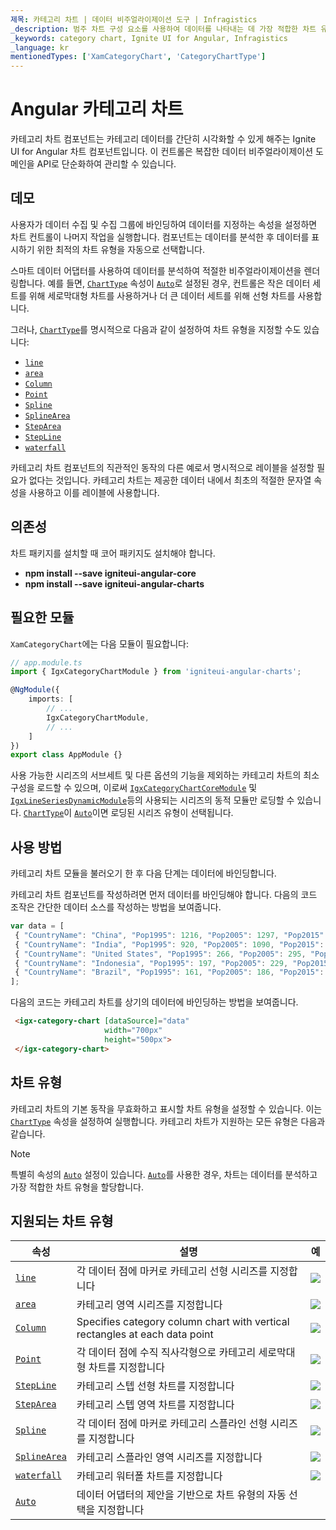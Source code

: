 ```yaml
---
제목: 카테고리 차트 | 데이터 비주얼라이제이션 도구 | Infragistics
_description: 범주 차트 구성 요소를 사용하여 데이터를 나타내는 데 가장 적합한 차트 유형을 분석하고 자동으로 선택합니다. 시각화를위한 차트 유형에 대해 알아보십시오.
_keywords: category chart, Ignite UI for Angular, Infragistics
_language: kr
mentionedTypes: ['XamCategoryChart', 'CategoryChartType']
---
```


# Angular 카테고리 차트

카테고리 차트 컴포넌트는 카테고리 데이터를 간단히 시각화할 수 있게 해주는 Ignite UI for Angular 차트 컴포넌트입니다. 이 컨트롤은 복잡한 데이터 비주얼라이제이션 도메인을 API로 단순화하여 관리할 수 있습니다.

## 데모

<code-view style="height: 500px" 
           data-demos-base-url="{environment:dvDemosBaseUrl}" 
           iframe-src="{environment:dvDemosBaseUrl}/charts/category-chart-overview"  
           github-src="charts/category-chart/overview">
</code-view>

<div class="divider--half"></div>

 사용자가 데이터 수집 및 수집 그룹에 바인딩하여 데이터를 지정하는 속성을 설정하면 차트 컨트롤이 나머지 작업을 실행합니다. 컴포넌트는 데이터를 분석한 후 데이터를 표시하기 위한 최적의 차트 유형을 자동으로 선택합니다.

스마트 데이터 어댑터를 사용하여 데이터를 분석하여 적절한 비주얼라이제이션을 렌더링합니다. 예를 들면, [`ChartType`]({environment:dvApiBaseUrl}/products/ignite-ui-angular/api/docs/typescript/latest/enums/charttype.html) 속성이 [`Auto`]({environment:dvApiBaseUrl}/products/ignite-ui-angular/api/docs/typescript/latest/enums/categorycharttype.html#auto)로 설정된 경우, 컨트롤은 작은 데이터 세트를 위해 세로막대형 차트를 사용하거나 더 큰 데이터 세트를 위해 선형 차트를 사용합니다.

그러나, [`ChartType`]({environment:dvApiBaseUrl}/products/ignite-ui-angular/api/docs/typescript/latest/enums/charttype.html)를 명시적으로 다음과 같이 설정하여 차트 유형을 지정할 수도 있습니다:

-   [`line`]({environment:dvApiBaseUrl}/products/ignite-ui-angular/api/docs/typescript/latest/enums/charttype.html#line)
-   [`area`]({environment:dvApiBaseUrl}/products/ignite-ui-angular/api/docs/typescript/latest/enums/charttype.html#area)
-   [`Column`]({environment:dvApiBaseUrl}/products/ignite-ui-angular/api/docs/typescript/latest/enums/categorycharttype.html#column)
-   [`Point`]({environment:dvApiBaseUrl}/products/ignite-ui-angular/api/docs/typescript/latest/enums/categorycharttype.html#point)
-   [`Spline`]({environment:dvApiBaseUrl}/products/ignite-ui-angular/api/docs/typescript/latest/enums/categorycharttype.html#spline)
-   [`SplineArea`]({environment:dvApiBaseUrl}/products/ignite-ui-angular/api/docs/typescript/latest/enums/categorycharttype.html#splinearea)
-   [`StepArea`]({environment:dvApiBaseUrl}/products/ignite-ui-angular/api/docs/typescript/latest/enums/categorycharttype.html#steparea)
-   [`StepLine`]({environment:dvApiBaseUrl}/products/ignite-ui-angular/api/docs/typescript/latest/enums/categorycharttype.html#stepline)
-   [`waterfall`]({environment:dvApiBaseUrl}/products/ignite-ui-angular/api/docs/typescript/latest/enums/charttype.html#waterfall)

카테고리 차트 컴포넌트의 직관적인 동작의 다른 예로서 명시적으로 레이블을 설정할 필요가 없다는 것입니다. 카테고리 차트는 제공한 데이터 내에서 최초의 적절한 문자열 속성을 사용하고 이를 레이블에 사용합니다.

## 의존성

차트 패키지를 설치할 때 코어 패키지도 설치해야 합니다.

-   **npm install --save igniteui-angular-core**
-   **npm install --save igniteui-angular-charts**

## 필요한 모듈

`XamCategoryChart`에는 다음 모듈이 필요합니다:

```ts
// app.module.ts
import { IgxCategoryChartModule } from 'igniteui-angular-charts';

@NgModule({
    imports: [
        // ...
        IgxCategoryChartModule,
        // ...
    ]
})
export class AppModule {}
```

사용 가능한 시리즈의 서브세트 및 다른 옵션의 기능을 제외하는 카테고리 차트의 최소 구성을 로드할 수 있으며, 이로써 [`IgxCategoryChartCoreModule`]({environment:dvApiBaseUrl}/products/ignite-ui-angular/api/docs/typescript/latest/classes/igxcategorychartcoremodule.html) 및 [`IgxLineSeriesDynamicModule`]({environment:dvApiBaseUrl}/products/ignite-ui-angular/api/docs/typescript/latest/classes/igxlineseriesdynamicmodule.html)등의 사용되는 시리즈의 동적 모듈만 로딩할 수 있습니다. [`ChartType`]({environment:dvApiBaseUrl}/products/ignite-ui-angular/api/docs/typescript/latest/enums/charttype.html)이 [`Auto`]({environment:dvApiBaseUrl}/products/ignite-ui-angular/api/docs/typescript/latest/enums/categorycharttype.html#auto)이면 로딩된 시리즈 유형이 선택됩니다.

<div class="divider--half"></div>

## 사용 방법

카테고리 차트 모듈을 불러오기 한 후 다음 단계는 데이터에 바인딩합니다.

카테고리 차트 컴포넌트를 작성하려면 먼저 데이터를 바인딩해야 합니다. 다음의 코드 조작은 간단한 데이터 소스를 작성하는 방법을 보여줍니다.

```ts
var data = [
 { "CountryName": "China", "Pop1995": 1216, "Pop2005": 1297, "Pop2015": 1361, "Pop2025": 1394 },
 { "CountryName": "India", "Pop1995": 920, "Pop2005": 1090, "Pop2015": 1251, "Pop2025": 1396 },
 { "CountryName": "United States", "Pop1995": 266, "Pop2005": 295, "Pop2015": 322, "Pop2025": 351 },
 { "CountryName": "Indonesia", "Pop1995": 197, "Pop2005": 229, "Pop2015": 256, "Pop2025": 277 },
 { "CountryName": "Brazil", "Pop1995": 161, "Pop2005": 186, "Pop2015": 204, "Pop2025": 218 }
];
```

다음의 코드는 카테고리 차트를 상기의 데이터에 바인딩하는 방법을 보여줍니다.

```html
 <igx-category-chart [dataSource]="data"
                     width="700px"
                     height="500px">
 </igx-category-chart>
```

<div class="divider--half"></div>

## 차트 유형

카테고리 차트의 기본 동작을 무효화하고 표시할 차트 유형을 설정할 수 있습니다. 이는 [`ChartType`]({environment:dvApiBaseUrl}/products/ignite-ui-angular/api/docs/typescript/latest/enums/charttype.html) 속성을 설정하여 실행합니다.
카테고리 차트가 지원하는 모든 유형은 다음과 같습니다.

> [!NOTE]
> 특별히 속성의 [`Auto`]({environment:dvApiBaseUrl}/products/ignite-ui-angular/api/docs/typescript/latest/enums/categorycharttype.html#auto) 설정이 있습니다. [`Auto`]({environment:dvApiBaseUrl}/products/ignite-ui-angular/api/docs/typescript/latest/enums/categorycharttype.html#auto)를 사용한 경우, 차트는 데이터를 분석하고 가장 적합한 차트 유형을 할당합니다.

## 지원되는 차트 유형

| 속성                                                                                                                                       | 설명                                                                          | 예                                            |
| ---------------------------------------------------------------------------------------------------------------------------------------- | --------------------------------------------------------------------------- | -------------------------------------------- |
| [`line`]({environment:dvApiBaseUrl}/products/ignite-ui-angular/api/docs/typescript/latest/enums/charttype.html#line)                     | 각 데이터 점에 마커로 카테고리 선형 시리즈를 지정합니다                                             | ![](../images/category_chart_line.png)       |
| [`area`]({environment:dvApiBaseUrl}/products/ignite-ui-angular/api/docs/typescript/latest/enums/charttype.html#area)                     | 카테고리 영역 시리즈를 지정합니다                                                          | ![](../images/category_chart_area.png)       |
| [`Column`]({environment:dvApiBaseUrl}/products/ignite-ui-angular/api/docs/typescript/latest/enums/categorycharttype.html#column)         | Specifies category column chart with vertical rectangles at each data point | ![](../images/category_chart_column.png)     |
| [`Point`]({environment:dvApiBaseUrl}/products/ignite-ui-angular/api/docs/typescript/latest/enums/categorycharttype.html#point)           | 각 데이터 점에 수직 직사각형으로 카테고리 세로막대형 차트를 지정합니다                                     | ![](../images/category_chart_point.png)      |
| [`StepLine`]({environment:dvApiBaseUrl}/products/ignite-ui-angular/api/docs/typescript/latest/enums/categorycharttype.html#stepline)     | 카테고리 스텝 선형 차트를 지정합니다                                                        | ![](../images/category_chart_stepline.png)   |
| [`StepArea`]({environment:dvApiBaseUrl}/products/ignite-ui-angular/api/docs/typescript/latest/enums/categorycharttype.html#steparea)     | 카테고리 스텝 영역 차트를 지정합니다                                                        | ![](../images/category_chart_steparea.png)   |
| [`Spline`]({environment:dvApiBaseUrl}/products/ignite-ui-angular/api/docs/typescript/latest/enums/categorycharttype.html#spline)         | 각 데이터 점에 마커로 카테고리 스플라인 선형 시리즈를 지정합니다                                        | ![](../images/category_chart_spline.png)     |
| [`SplineArea`]({environment:dvApiBaseUrl}/products/ignite-ui-angular/api/docs/typescript/latest/enums/categorycharttype.html#splinearea) | 카테고리 스플라인 영역 시리즈를 지정합니다                                                     | ![](../images/category_chart_splinearea.png) |
| [`waterfall`]({environment:dvApiBaseUrl}/products/ignite-ui-angular/api/docs/typescript/latest/enums/charttype.html#waterfall)           | 카테고리 워터폴 차트를 지정합니다                                                          | ![](../images/category_chart_waterfall.png)  |
| [`Auto`]({environment:dvApiBaseUrl}/products/ignite-ui-angular/api/docs/typescript/latest/enums/categorycharttype.html#auto)             | 데이터 어댑터의 제안을 기반으로 차트 유형의 자동 선택을 지정합니다                                       |                                              |

